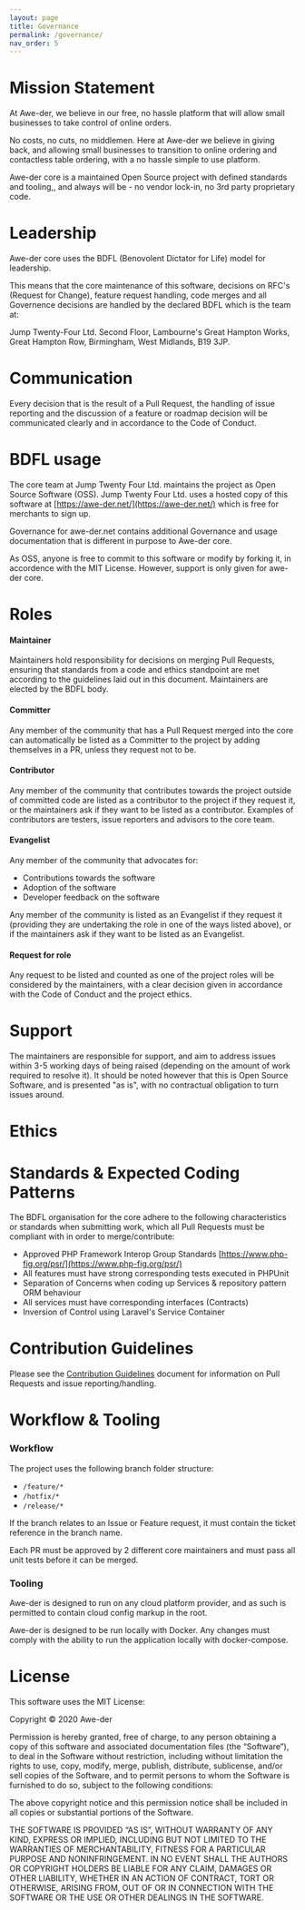 ```yaml
---
layout: page
title: Governance
permalink: /governance/
nav_order: 5
---
```


# Mission Statement

At Awe-der, we believe in our free, no hassle platform that will allow small businesses to take control of online orders.

No costs, no cuts, no middlemen. Here at Awe-der we believe in giving back, and allowing small businesses to transition to online ordering and contactless table ordering, with a no hassle simple to use platform.

Awe-der core is a maintained Open Source project with defined standards and tooling,, and always will be - no vendor lock-in, no 3rd party proprietary code.


# Leadership

Awe-der core uses the BDFL (Benovolent Dictator for Life) model for leadership.

This means that the core maintenance of this software, decisions on RFC's
(Request for Change), feature request handling, code merges and all Governence decisions
are handled by the declared BDFL which is the team at:

Jump Twenty-Four Ltd.
Second Floor,
Lambourne's Great Hampton Works,
Great Hampton Row,
Birmingham,
West Midlands,
B19 3JP.

# Communication

Every decision that is the result of a Pull Request, the handling of issue reporting and
the discussion of a feature or roadmap decision will be communicated clearly and in accordance to
the Code of Conduct.

# BDFL usage

The core team at Jump Twenty Four Ltd. maintains the project as Open Source Software (OSS).
Jump Twenty Four Ltd. uses a hosted copy of this software
at [https://awe-der.net/](https://awe-der.net/) which is free for merchants to sign up.

Governance for awe-der.net contains additional Governance and usage documentation that
is different in purpose to Awe-der core.

As OSS, anyone is free to commit to this software or modify by forking it, in accordence
with the MIT License. However, support is only given for awe-der core.

# Roles

#### Maintainer
Maintainers hold responsibility for decisions on merging Pull Requests, ensuring that
standards from a code and ethics standpoint are met according to the guidelines laid
out in this document. Maintainers are elected by the BDFL body.

#### Committer
Any member of the community that has a Pull Request merged into the core can automatically
be listed as a Committer to the project by adding themselves in a PR,
unless they request not to be.

#### Contributor
Any member of the community that contributes towards the project outside of committed code
are listed as a contributor to the project if they request it, or the maintainers ask if
they want to be listed as a contributor. Examples of contributors are testers,
issue reporters and advisors to the core team.

#### Evangelist
Any member of the community that advocates for:
* Contributions towards the software
* Adoption of the software
* Developer feedback on the software

Any member of the community is listed as an Evangelist if they request it (providing they
are undertaking the role in one of the ways listed above), or if the maintainers ask
if they want to be listed as an Evangelist.

#### Request for role
Any request to be listed and counted as one of the project roles will be considered by
the maintainers, with a clear decision given in accordance with the Code of Conduct and
the project ethics.

# Support
The maintainers are responsible for support, and aim to address issues
within 3-5 working days of being raised (depending on the amount 
of work required to resolve it). It should be noted however that this
is Open Source Software, and is presented "as is", with no contractual obligation to
turn issues around. 

# Ethics

# Standards & Expected Coding Patterns

The BDFL organisation for the core adhere to the following characteristics or standards
when submitting work, which all Pull Requests must be compliant with in order 
to merge/contribute:

* Approved PHP Framework Interop Group Standards
[https://www.php-fig.org/psr/](https://www.php-fig.org/psr/)
* All features must have strong corresponding tests executed in PHPUnit
* Separation of Concerns when coding up Services & repository pattern ORM behaviour
* All services must have corresponding interfaces (Contracts)
* Inversion of Control using Laravel's Service Container

# Contribution Guidelines
Please see the [Contribution Guidelines](../Contribution%20Guidelines/contribution-guidelines.md) document for information on Pull Requests
and issue reporting/handling.

# Workflow & Tooling

### Workflow

The project uses the following branch folder structure:
* `/feature/*`
* `/hotfix/*`
* `/release/*`

If the branch relates to an Issue or Feature request, it must contain the ticket
reference in the branch name.

Each PR must be approved by 2 different core maintainers and must pass all unit tests
before it can be merged.

### Tooling

Awe-der is designed to run on any cloud platform provider, and as such is permitted to
contain cloud config markup in the root.

Awe-der is designed to be run locally with Docker. Any changes must comply with the
ability to run the application locally with docker-compose.

# License
This software uses the MIT License:

Copyright © 2020 Awe-der

Permission is hereby granted, free of charge, to any person obtaining a 
copy of this software and associated documentation files (the “Software”), to 
deal in the Software without restriction, including without limitation the 
rights to use, copy, modify, merge, publish, distribute, sublicense, and/or sell 
copies of the Software, and to permit persons to whom the Software is 
furnished to do so, subject to the following conditions:

The above copyright notice and this permission notice shall be included
in all copies or substantial portions of the Software.

THE SOFTWARE IS PROVIDED “AS IS”, WITHOUT WARRANTY OF ANY KIND, 
EXPRESS OR IMPLIED, INCLUDING BUT NOT LIMITED TO THE WARRANTIES OF 
MERCHANTABILITY, FITNESS FOR A PARTICULAR PURPOSE AND NONINFRINGEMENT. IN 
NO EVENT SHALL THE AUTHORS OR COPYRIGHT HOLDERS BE LIABLE FOR ANY CLAIM, DAMAGES 
OR OTHER LIABILITY, WHETHER IN AN ACTION OF CONTRACT, TORT OR 
OTHERWISE, ARISING FROM, OUT OF OR IN CONNECTION WITH THE SOFTWARE OR THE USE 
OR OTHER DEALINGS IN THE SOFTWARE.

